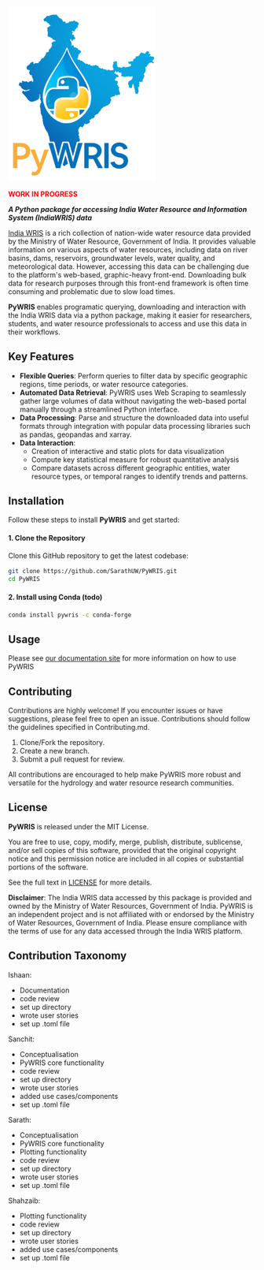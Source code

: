 <img src="./docs/logos/PyWRIS_logo.png" alt="logo" width="300" height="auto">
<p><b style="color:red;">WORK IN PROGRESS</b></p>


**_A Python package for accessing India Water Resource and Information System (IndiaWRIS) data_**

[India WRIS](https://indiawris.gov.in/wris/#/) is a rich collection of nation-wide water resource data provided by the Ministry of Water Resource, Government of India. It provides valuable information on various aspects of water resources, including data on river basins, dams, reservoirs, groundwater levels, water quality, and meteorological data. However, accessing this data can be challenging due to the platform's web-based, graphic-heavy front-end. Downloading bulk data for research purposes through this front-end framework is often time consuming and problematic due to slow load times.

**PyWRIS** enables programatic querying, downloading and interaction with the India WRIS data via a python package, making it easier for researchers, students, and water resource professionals to access and use this data in their workflows.

## Key Features

- **Flexible Queries**: Perform queries to filter data by specific geographic regions, time periods, or water resource categories.
- **Automated Data Retrieval**: PyWRIS uses Web Scraping to seamlessly gather large volumes of data without navigating the web-based portal manually through a streamlined Python interface.
- **Data Processing**: Parse and structure the downloaded data into useful formats through integration with popular data processing libraries such as pandas, geopandas and xarray.
- **Data Interaction**:
  - Creation of interactive and static plots for data visualization
  - Compute key statistical measure for robust quantitative analysis
  - Compare datasets across different geographic entities, water resource types, or temporal ranges to identify trends and patterns.

## Installation

Follow these steps to install **PyWRIS** and get started:

#### 1. Clone the Repository

Clone this GitHub repository to get the latest codebase:

```bash
git clone https://github.com/SarathUW/PyWRIS.git
cd PyWRIS
```

#### 2. Install using Conda (todo)

```bash
conda install pywris -c conda-forge
```

## Usage

Please see [our documentation site](https://sarathuw.github.io/PyWRIS/) for more information on how to use PyWRIS

## Contributing

Contributions are highly welcome! If you encounter issues or have suggestions, please feel free to open an issue. Contributions should follow the guidelines specified in Contributing.md.

1. Clone/Fork the repository.
2. Create a new branch.
3. Submit a pull request for review.

All contributions are encouraged to help make PyWRIS more robust and versatile for the hydrology and water resource research communities.

## License

**PyWRIS** is released under the MIT License.

You are free to use, copy, modify, merge, publish, distribute, sublicense, and/or sell copies of this software, provided that the original copyright notice and this permission notice are included in all copies or substantial portions of the software.

See the full text in [LICENSE](./LICENSE) for more details.

**Disclaimer**: The India WRIS data accessed by this package is provided and owned by the Ministry of Water Resources, Government of India. PyWRIS is an independent project and is not affiliated with or endorsed by the Ministry of Water Resources, Government of India. Please ensure compliance with the terms of use for any data accessed through the India WRIS platform.

## Contribution Taxonomy
Ishaan:
- Documentation
- code review
- set up directory
- wrote user stories
- set up .toml file
  
Sanchit:
- Conceptualisation
- PyWRIS core functionality
- code review
- set up directory
- wrote user stories
- added use cases/components
- set up .toml file
  
Sarath:
- Conceptualisation
- PyWRIS core functionality
- Plotting functionality
- code review
- set up directory
- wrote user stories
- set up .toml file

Shahzaib:
- Plotting functionality
- code review
- set up directory
- wrote user stories
- added use cases/components
- set up .toml file
